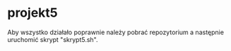 # projekt5

Aby wszystko działało poprawnie należy pobrać repozytorium a następnie uruchomić skrypt "skrypt5.sh".
